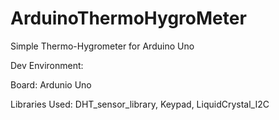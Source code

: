# ArduinoThermoHygroMeter
Simple Thermo-Hygrometer for Arduino Uno

Dev Environment:


Board: Ardunio Uno

Libraries Used: DHT_sensor_library, Keypad, LiquidCrystal_I2C
